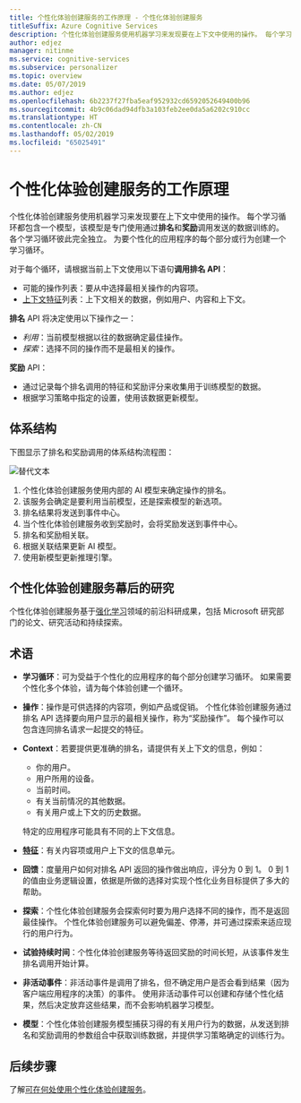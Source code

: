 ```yaml
---
title: 个性化体验创建服务的工作原理 - 个性化体验创建服务
titleSuffix: Azure Cognitive Services
description: 个性化体验创建服务使用机器学习来发现要在上下文中使用的操作。 每个学习循环都包含一个模型，该模型是专门使用通过排名和奖励调用发送的数据训练的。 各个学习循环彼此完全独立。
author: edjez
manager: nitinme
ms.service: cognitive-services
ms.subservice: personalizer
ms.topic: overview
ms.date: 05/07/2019
ms.author: edjez
ms.openlocfilehash: 6b2237f27fba5eaf952932cd6592052649400b96
ms.sourcegitcommit: 4b9c06dad94dfb3a103feb2ee0da5a6202c910cc
ms.translationtype: HT
ms.contentlocale: zh-CN
ms.lasthandoff: 05/02/2019
ms.locfileid: "65025491"
---
```

# <a name="how-personalizer-works"></a>个性化体验创建服务的工作原理

个性化体验创建服务使用机器学习来发现要在上下文中使用的操作。 每个学习循环都包含一个模型，该模型是专门使用通过**排名**和**奖励**调用发送的数据训练的。 各个学习循环彼此完全独立。 为要个性化的应用程序的每个部分或行为创建一个学习循环。

对于每个循环，请根据当前上下文使用以下语句**调用排名 API**：

* 可能的操作列表：要从中选择最相关操作的内容项。
* [上下文特征](concepts-features.md)列表：上下文相关的数据，例如用户、内容和上下文。

**排名** API 将决定使用以下操作之一：

* _利用_：当前模型根据以往的数据确定最佳操作。
* _探索_：选择不同的操作而不是最相关的操作。

**奖励** API：

* 通过记录每个排名调用的特征和奖励评分来收集用于训练模型的数据。
* 根据学习策略中指定的设置，使用该数据更新模型。

## <a name="architecture"></a>体系结构

下图显示了排名和奖励调用的体系结构流程图：

![替代文本](./media/how-personalizer-works/personalization-how-it-works.png "个性化工作原理")

1. 个性化体验创建服务使用内部的 AI 模型来确定操作的排名。
1. 该服务会确定是要利用当前模型，还是探索模型的新选项。  
1. 排名结果将发送到事件中心。
1. 当个性化体验创建服务收到奖励时，会将奖励发送到事件中心。 
1. 排名和奖励相关联。
1. 根据关联结果更新 AI 模型。
1. 使用新模型更新推理引擎。 

## <a name="research-behind-personalizer"></a>个性化体验创建服务幕后的研究

个性化体验创建服务基于[强化学习](concepts-reinforcement-learning.md)领域的前沿科研成果，包括 Microsoft 研究部门的论文、研究活动和持续探索。

## <a name="terminology"></a>术语

* **学习循环**：可为受益于个性化的应用程序的每个部分创建学习循环。 如果需要个性化多个体验，请为每个体验创建一个循环。 

* **操作**：操作是可供选择的内容项，例如产品或促销。 个性化体验创建服务通过排名 API 选择要向用户显示的最相关操作，称为“奖励操作”。 每个操作可以包含连同排名请求一起提交的特征。

* **Context**：若要提供更准确的排名，请提供有关上下文的信息，例如：
    * 你的用户。
    * 用户所用的设备。 
    * 当前时间。
    * 有关当前情况的其他数据。
    * 有关用户或上下文的历史数据。

    特定的应用程序可能具有不同的上下文信息。 

* **[特征](concepts-features.md)**：有关内容项或用户上下文的信息单元。

* **回馈**：度量用户如何对排名 API 返回的操作做出响应，评分为 0 到 1。 0 到 1 的值由业务逻辑设置，依据是所做的选择对实现个性化业务目标提供了多大的帮助。 

* **探索**：个性化体验创建服务会探索何时要为用户选择不同的操作，而不是返回最佳操作。 个性化体验创建服务可以避免偏差、停滞，并可通过探索来适应现行的用户行为。 

* **试验持续时间**：个性化体验创建服务等待返回奖励的时间长短，从该事件发生排名调用开始计算。

* **非活动事件**：非活动事件是调用了排名，但不确定用户是否会看到结果（因为客户端应用程序的决策）的事件。 使用非活动事件可以创建和存储个性化结果，然后决定放弃这些结果，而不会影响机器学习模型。

* **模型**：个性化体验创建服务模型捕获习得的有关用户行为的数据，从发送到排名和奖励调用的参数组合中获取训练数据，并提供学习策略确定的训练行为。 

## <a name="next-steps"></a>后续步骤

了解[可在何处使用个性化体验创建服务](where-can-you-use-personalizer.md)。